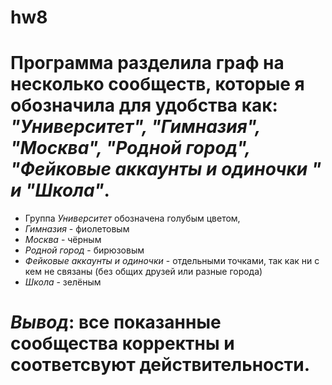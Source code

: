 # hw8
# Программа разделила граф на несколько сообществ, которые я обозначила для удобства как: *"Университет", "Гимназия", "Москва", "Родной город", "Фейковые аккаунты и одиночки " и "Школа"*.
 + Группа *Университет* обозначена голубым цветом, 
 + *Гимназия* - фиолетовым
 + *Москва* - чёрным 
 + *Родной город* - бирюзовым 
 + *Фейковые аккаунты и одиночки* - отдельными точками, так как ни с кем не связаны (без общих друзей или разные города)
 + *Школа* - зелёным
 # _Вывод_: все показанные сообщества корректны и соответсвуют действительности. 
